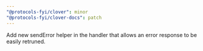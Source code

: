 ```yaml
---
"@protocols-fyi/clover": minor
"@protocols-fyi/clover-docs": patch
---
```


Add new sendError helper in the handler that allows an error response to be easily retruned.

